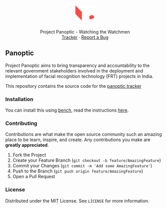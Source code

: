 <div align="center">
    <h1>
        <br>
        <a href="https://panoptic.in">
            <img src=".github/panoptic.svg" height="50">
        </a>
    </h1>
    <p align="center">
    Project Panoptic - Watching the Watchmen
    <br />
    <a href="https://panoptic.in">Tracker</a>
    ·
    <a href="https://github.com/frappe/panoptic/issues/new">Report a Bug</a>
  </p>
</div>

## Panoptic

Project Panoptic aims to bring transparency and accountability to the relevant government stakeholders involved in the deployment and implementation of facial recognition technology (FRT) projects in India.

This repository contains the source code for the [panoptic tracker](https://panoptic.in)

### Installation

You can install this using [bench](https://github.com/frappe/bench), read the instructions [here](https://frappeframework.com/docs/user/en/installation).

### Contributing

Contributions are what make the open source community such an amazing place to be learn, inspire, and create. Any contributions you make are **greatly appreciated**.

1. Fork the Project
2. Create your Feature Branch (`git checkout -b feature/AmazingFeature`)
3. Commit your Changes (`git commit -m 'Add some AmazingFeature'`)
4. Push to the Branch (`git push origin feature/AmazingFeature`)
5. Open a Pull Request

### License

Distributed under the MIT License. See `LICENSE` for more information.
